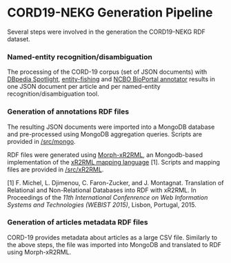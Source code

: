 # CORD19-NEKG Generation Pipeline

Several steps were involved in the generation the CORD19-NEKG RDF dataset.

### Named-entity recognition/disambiguation

The processing of the CORD-19 corpus (set of JSON documents) with [DBpedia Spotlight](https://www.dbpedia-spotlight.org/), [entity-fishing](https://github.com/kermitt2/entity-fishing) and [NCBO BioPortal annotator](http://bioportal.bioontology.org/annotatorplus) results in one JSON document per article and per named-entity recognition/disambiguation tool.

### Generation of annotations RDF files

The resulting JSON documents were imported into a MongoDB database and pre-processed using MongoDB aggregation queries. Scripts are provided in [/src/mongo](../src/mongo).

RDF files were generated using [Morph-xR2RML](https://github.com/frmichel/morph-xr2rml/), an Mongodb-based implementation of the [xR2RML mapping language](http://i3s.unice.fr/~fmichel/xr2rml_specification.html) [1].
 Scripts and mapping files are provided in [/src/xR2RML](../src/xR2RML).

[1] F. Michel, L. Djimenou, C. Faron-Zucker, and J. Montagnat. Translation of Relational and Non-Relational Databases into RDF with xR2RML.
In Proceedings of the *11th International Confenrence on Web Information Systems and Technologies (WEBIST 2015)*, Lisbon, Portugal, 2015.

### Generation of articles metadata RDF files

CORD-19 provides metadata about articles as a large CSV file. Similarly to the above steps, the file was imported into MongoDB and translated to RDF using Morph-xR2RML.